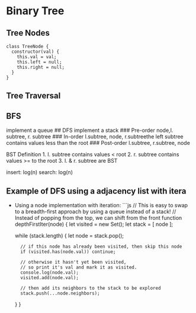# Binary Tree

## Tree Nodes

    class TreeNode {
      constructor(val) {
        this.val = val;
        this.left = null;
        this.right = null;
      }
    }

## Tree Traversal

## BFS

implement a queue \#\# DFS implement a stack \#\#\# Pre-order node,l. subtree, r. subtree \#\#\# In-order l.subtree, node, r.subtreethe left subtree contains values less than the root \#\#\# Post-order l.subtree, r.subtree, node

BST Definition 1. l. subtree contains values &lt; root 2. r. subtree contains values &gt;= to the root 3. l. & r. subtree are BST

insert: log(n) search: log(n)

## Example of DFS using a adjacency list with itera

- Using a node implementation with iteration: \`\`\`js // This is easy to swap to a breadth-first approach by using a queue instead of a stack! // Instead of popping from the top, we can shift from the front function depthFirstIter(node) { let visited = new Set(); let stack = \[ node \];

  while (stack.length) { let node = stack.pop();

        // if this node has already been visited, then skip this node
        if (visited.has(node.val)) continue;

        // otherwise it hasn't yet been visited,
        // so print it's val and mark it as visited.
        console.log(node.val);
        visited.add(node.val);

        // then add its neighbors to the stack to be explored
        stack.push(...node.neighbors);

  } }
